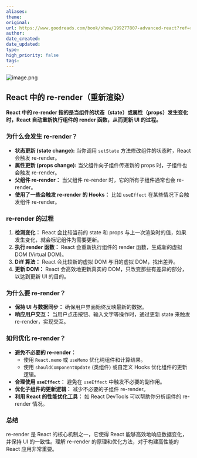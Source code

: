 ```yaml
---
aliases: 
theme: 
original: 
url: https://www.goodreads.com/book/show/199277807-advanced-react?ref=rae_0
author: 
date_created: 
date_updated: 
type: 
high_priority: false
tags:
---
```

![image.png](https://cdn.jsdelivr.net/gh/duanbiao2000/BlogGallery@main/picture/20240811123954.png)

## React 中的 re-render（重新渲染）

**React 中的 re-render 指的是当组件的状态（state）或属性（props）发生变化时，React 自动重新执行组件的 render 函数，从而更新 UI 的过程。**

### 为什么会发生 re-render？

- **状态更新 (state change):** 当你调用 `setState` 方法修改组件的状态时，React 会触发 re-render。
- **属性更新 (props change):** 当父组件向子组件传递新的 props 时，子组件也会触发 re-render。
- **父组件 re-render：** 当父组件 re-render 时，它的所有子组件通常也会 re-render。
- **使用了一些会触发 re-render 的 Hooks：** 比如 `useEffect` 在某些情况下会触发组件 re-render。

### re-render 的过程

1. **检测变化：** React 会比较当前的 state 和 props 与上一次渲染时的值，如果发生变化，就会标记组件为需要更新。
2. **执行 render 函数：** React 会重新执行组件的 render 函数，生成新的虚拟 DOM (Virtual DOM)。
3. **Diff 算法：** React 会比较新的虚拟 DOM 与旧的虚拟 DOM，找出差异。
4. **更新 DOM：** React 会高效地更新真实的 DOM，只改变那些有差异的部分，以达到更新 UI 的目的。

### 为什么要 re-render？

- **保持 UI 与数据同步：** 确保用户界面始终反映最新的数据。
- **响应用户交互：** 当用户点击按钮、输入文字等操作时，通过更新 state 来触发 re-render，实现交互。

### 如何优化 re-render？

- **避免不必要的 re-render：**
    - 使用 `React.memo` 或 `useMemo` 优化纯组件和计算结果。
    - 使用 `shouldComponentUpdate` (类组件) 或自定义 Hooks 优化组件的更新逻辑。
- **合理使用 `useEffect`：** 避免在 `useEffect` 中触发不必要的副作用。
- **优化子组件的更新逻辑：** 减少不必要的子组件 re-render。
- **利用 React 的性能优化工具：** 如 React DevTools 可以帮助你分析组件的 re-render 情况。

### 总结

re-render 是 React 的核心机制之一，它使得 React 能够高效地响应数据变化，并保持 UI 的一致性。理解 re-render 的原理和优化方法，对于构建高性能的 React 应用非常重要。

